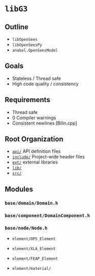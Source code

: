 # `libG3`

## Outline

- `libOpenSees`
- `libOpenSeesPy`
- `anabel.OpenSeesModel`

## Goals

- Stateless / Thread safe
- High code quality / consistency

## Requirements

- Thread safe
- 0 Compiler warnings
- Consistent newlines [Bilin.cpp]

## Root Organization

- [`api/`](./api) API definition files
- [`include/`](./include) Project-wide header files
- [`ext/`](./ext) external libraries
- [`lib/`](./lib)
- [`src/`](./src)

## Modules

### `base/domain/Domain.h`

### `base/component/DomainComponent.h`

### `base/node/Node.h`

- `element/OPS_Element`
- `element/XLA_Element`
- `element/FEAP_Element`

- `element/material/`



